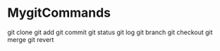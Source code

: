 # MygitCommands
git clone
git add
git commit
git status 
git log
git branch
git checkout
git merge
git revert
